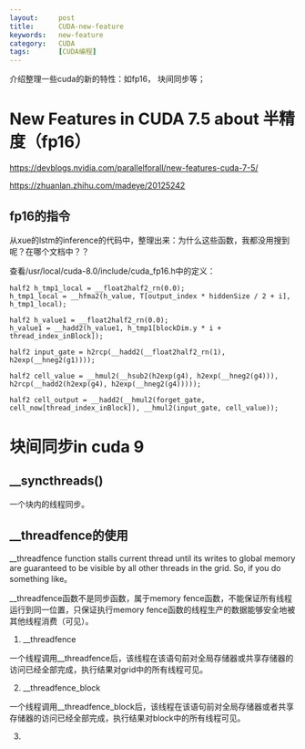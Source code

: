```yaml
---
layout:     post
title:      CUDA-new-feature
keywords:   new-feature
category:   CUDA
tags:		[CUDA编程]
---
```


介绍整理一些cuda的新的特性：如fp16， 块间同步等；


# New Features in CUDA 7.5 about 半精度（fp16）

https://devblogs.nvidia.com/parallelforall/new-features-cuda-7-5/

https://zhuanlan.zhihu.com/madeye/20125242




## fp16的指令

从xue的lstm的inference的代码中，整理出来：为什么这些函数，我都没用搜到呢？在哪个文档中？？

查看/usr/local/cuda-8.0/include/cuda_fp16.h中的定义：

    half2 h_tmp1_local = __float2half2_rn(0.0); 
    h_tmp1_local = __hfma2(h_value, T[output_index * hiddenSize / 2 + i], h_tmp1_local);

    half2 h_value1 = __float2half2_rn(0.0);
    h_value1 = __hadd2(h_value1, h_tmp1[blockDim.y * i + thread_index_inBlock]);

    half2 input_gate = h2rcp(__hadd2(__float2half2_rn(1), h2exp(__hneg2(g1))));

    half2 cell_value = __hmul2(__hsub2(h2exp(g4), h2exp(__hneg2(g4))), h2rcp(__hadd2(h2exp(g4), h2exp(__hneg2(g4)))));

    half2 cell_output = __hadd2(__hmul2(forget_gate, cell_now[thread_index_inBlock]), __hmul2(input_gate, cell_value));



# 块间同步in cuda 9


## __syncthreads()

一个块内的线程同步。


## __threadfence的使用

__threadfence function stalls current thread until its writes to global memory are guaranteed to be visible by all other threads in the grid. So, if you do something like。

__threadfence函数不是同步函数，属于memory fence函数，不能保证所有线程运行到同一位置，只保证执行memory fence函数的线程生产的数据能够安全地被其他线程消费（可见）。


1. __threadfence

一个线程调用__threadfence后，该线程在该语句前对全局存储器或共享存储器的访问已经全部完成，执行结果对grid中的所有线程可见。

2. __threadfence_block

一个线程调用__threadfence_block后，该线程在该语句前对全局存储器或者共享存储器的访问已经全部完成，执行结果对block中的所有线程可见。

3. 


## 

